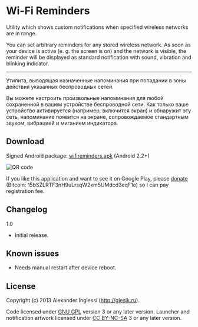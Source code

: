 # Wi-Fi Reminders

Utility which shows custom notifications when specified wireless networks are in range.

You can set arbitrary reminders for any stored wireless network. As soon as your device is active (e. g. the screen is on) and the network is visible, the reminder will be displayed as standard notification with sound, vibration and blinking indicator.

---

Утилита, выводящая назначенные напоминания при попадании в зоны действия указанных беспроводных сетей.

Вы можете настроить произвольные напоминания для любой сохраненной в вашем устройстве беспроводной сети. Как только ваше устройство активируется (например, включится экран) и обнаружит эту сеть, напоминание появится на экране, сопровождаемое стандартным звуком, вибрацией и миганием индикатора.

## Download

Signed Android package: [wifireminders.apk](http://glesik.ru/playground/android/wifireminders.apk) (Android 2.2+)

![QR code](http://glesik.ru/playground/android/wifireminders_qr.png "QR code")

If you like this application and want to see it on Google Play, please [donate](https://www.paypal.com/cgi-bin/webscr?cmd=_s-xclick&hosted_button_id=8RNEWF8QHQHTN) (Bitcoin: 15bSZLRTF3nH9uLrsqW2xm5UMdcd3eqF1e) so I can pay registration fee.

## Changelog

1.0

 * Initial release.

## Known issues

* Needs manual restart after device reboot.

## License

Copyright (c) 2013 Alexander Inglessi (http://glesik.ru).

Code licensed under [GNU GPL](http://www.gnu.org/licenses/gpl.html) version 3 or any later version. Launcher and notification artwork licensed under [CC BY-NC-SA](http://creativecommons.org/licenses/by-nc-sa/3.0/) 3 or any later version.
